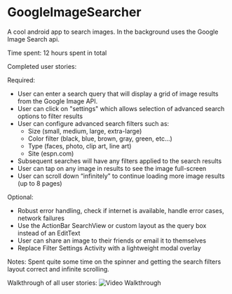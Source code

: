 GoogleImageSearcher
===================

A cool android app to search images. In the background uses the Google Image Search api.

Time spent: 12 hours spent in total

Completed user stories:

Required:
* User can enter a search query that will display a grid of image results from the Google Image API.
* User can click on "settings" which allows selection of advanced search options to filter results
* User can configure advanced search filters such as:
  - Size (small, medium, large, extra-large)
  - Color filter (black, blue, brown, gray, green, etc...)
  - Type (faces, photo, clip art, line art)
  - Site (espn.com)
* Subsequent searches will have any filters applied to the search results
* User can tap on any image in results to see the image full-screen
* User can scroll down “infinitely” to continue loading more image results (up to 8 pages)

Optional:
* Robust error handling, check if internet is available, handle error cases, network failures
* Use the ActionBar SearchView or custom layout as the query box instead of an EditText
* User can share an image to their friends or email it to themselves
* Replace Filter Settings Activity with a lightweight modal overlay

Notes:
Spent quite some time on the spinner and getting the search filters layout correct and infinite scrolling. 

Walkthrough of all user stories:
![Video Walkthrough](google_image_searcher_2.gif)
